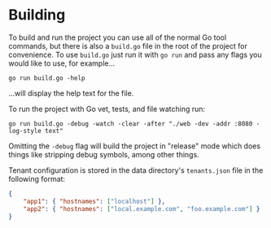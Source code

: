 # Building

To build and run the project you can use all of the normal Go tool commands, but there is also a `build.go` file in the root of the project for convenience.
To use `build.go` just run it with `go run` and pass any flags you would like to use, for example...
```
go run build.go -help
```
...will display the help text for the file.

To run the project with Go vet, tests, and file watching run:
```
go run build.go -debug -watch -clear -after "./web -dev -addr :8080 -log-style text"
```

Omitting the `-debug` flag will build the project in "release" mode which does things like stripping debug symbols, among other things.

Tenant configuration is stored in the data directory's `tenants.json` file in the following format:

```json
{
	"app1": { "hostnames": ["localhost"] },
	"app2": { "hostnames": ["local.example.com", "foo.example.com"] }
}
```
